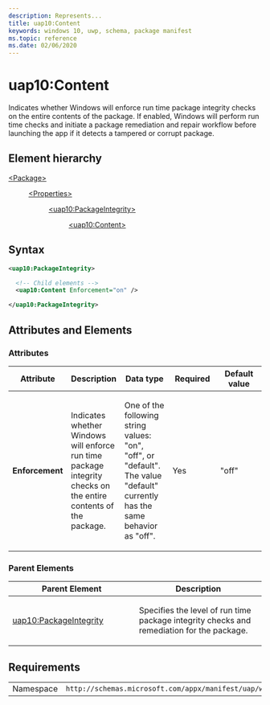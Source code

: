 ```yaml
---
description: Represents...
title: uap10:Content
keywords: windows 10, uwp, schema, package manifest
ms.topic: reference
ms.date: 02/06/2020
---
```


# uap10:Content

Indicates whether Windows will enforce run time package integrity checks on the entire contents of the package. If enabled, Windows will perform run time checks and initiate a package remediation and repair workflow before launching the app if it detects a tampered or corrupt package.

## Element hierarchy

<dl>
<dt><a href="element-package.md">&lt;Package&gt;</a></dt>
<dd>
<dl>
<dt><a href="element-properties.md">&lt;Properties&gt;</a></dt>
<dd>
<dl>
<dt><a href="element-uap10-packageintegrity.md">&lt;uap10:PackageIntegrity&gt;</a></dt>
<dd>
<dl>
<dt><a href="element-uap10-content.md">&lt;uap10:Content&gt;</a></dt>
</dl>
</dd>
</dl>
</dd>
</dl>
</dd>
</dl>


## Syntax

```xml
<uap10:PackageIntegrity>

  <!-- Child elements -->
  <uap10:Content Enforcement="on" />

</uap10:PackageIntegrity>
```

## Attributes and Elements

### Attributes

<table>
<colgroup>
<col width="20%" />
<col width="20%" />
<col width="20%" />
<col width="20%" />
<col width="20%" />
</colgroup>
<thead>
<tr class="header">
<th>Attribute</th>
<th>Description</th>
<th>Data type</th>
<th>Required</th>
<th>Default value</th>
</tr>
</thead>
<tbody>
<tr class="odd">
<td><strong>Enforcement</strong></td>
<td><p>Indicates whether Windows will enforce run time package integrity checks on the entire contents of the package.</p>
</td>
<td><p>One of the following string values: "on", "off", or "default". The value "default" currently has the same behavior as "off".</p></td>
<td><p>Yes</p></td>
<td><p>"off"</p></td>
</tr>
</tbody>
</table>

### Parent Elements

<table>
<colgroup>
<col width="50%" />
<col width="50%" />
</colgroup>
<thead>
<tr class="header">
<th>Parent Element</th>
<th>Description</th>
</tr>
</thead>
<tbody>
<tr class="odd">
<td><a href="element-uap10-packageintegrity.md">uap10:PackageIntegrity</a> </td>
<td><p>Specifies the level of run time package integrity checks and remediation for the package.</p></td>
</tr>
</tbody>
</table>

## Requirements

|   |   |
|--|--|
| Namespace | `http://schemas.microsoft.com/appx/manifest/uap/windows10/10` |

